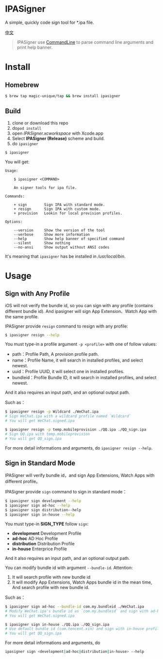 # IPASigner

A simple, quickly code sign tool for *.ipa file.

[中文](./README.zh-CN.md)

> IPASigner use [CommandLine](https://github.com/Magic-Unique/CommandLine) to parse command line arguments and print help banner.

# Install

## Homebrew

```bash
$ brew tap magic-unique/tap && brew install ipasigner
```

## Build

1. clone or download this repo
2. do`pod install`
3. open *IPASigner.xcworkspace* with Xcode.app
4. Select **IPASigner (Release)** scheme and build.
5. do `ipasigner`

```bash
$ ipasigner
```

You will get:

```
Usage:

    $ ipasigner <COMMAND>

    An signer tools for ipa file.

Commands:

    + sign        Sign IPA with standard mode.
    + resign      Sign IPA with custom mode.
    + provision   Lookin for local provision profiles.

Options:

    --version     Show the version of the tool
    --verbose     Show more information
    --help        Show help banner of specified command
    --silent      Show nothing
    --no-ansi     Show output without ANSI codes
```

It's meaning that `ipasigner` has be installed in */usr/local/bin*.

# Usage

## Sign with Any Profile

iOS will not verify the bundle id, so you can sign with any profile (contains different bundle id). And ipasigner will sign App Extension、Watch App with the same profile.

IPASigner provide `resign` command to resign with any profile:

```bash
$ ipasigner resign --help
```

You must type-in a profile argument `-p <profile>` with one of follow values:

* path：Profile Path, A provision profile path.
* name：Profile Name, it will search in installed profiles, and select newest.
* uuid：Profile UUID, it will select one in installed profiles.
* bundleid：Profile Bundle ID, it will search in installed profiles, and select newest.

And it also requires an input path, and an optional output path.

Such as：

```bash
$ ipasigner resign -p Wildcard ./WeChat.ipa
# Sign WeChat.ipa with a wildcard profile named `Wildcard`
# You will get WeChat.signed.ipa
```

```bash
$ ipasigner resign -p temp.mobileprovision ./QQ.ipa ./QQ_sign.ipa
# Sign QQ.ipa with temp.mobileprovision
# You will get QQ_sign.ipa
```

For more detail informations and arguments, do `ipasigner resign --help`.

## Sign in Standard Mode

IPASigner will verify bundle id，and sign App Extensions, Watch Apps with different profile。

IPASigner provide `sign` command to sign in standard mode：

```bash
$ ipasigner sign development --help
$ ipasigner sign ad-hoc --help
$ ipasigner sign distribution--help
$ ipasigner sign in-house --help
```

You must type-in **SIGN_TYPE** follow `sign`:

* **development** Development Profile
* **ad-hoc** AD Hoc Profile 
* **distribution** Distribution Profile
* **in-house** Enterprice Profile

And it also requires an input path, and an optional output path.

You can modify bundle id with argument `--bundle-id`. Attention:

1. It will search profile with new bundle id
2. It will modify App Extensions, Watch Apps bundle id in the mean time, And search profile with new bundle id.


Such as：

```bash
$ ipasigner sign ad-hoc --bundle-id com.my.bundleid ./WeChat.ipa
# Modify WeChat.ipa's bundle id as `com.my.bundleid` and sign with ad-hoc profile
# You will get WeChat.signed.ipa
```

```bash
$ ipasigner sign in-house ./QQ.ipa ./QQ_sign.ipa
# Use default bundle id (com.tencent.xin) and sign with in-house profile
# You will get QQ_sign.ipa
```

For more detail informations and arguments, do

```bash
ipasigner sign <development|ad-hoc|distribution|in-house> --help
```